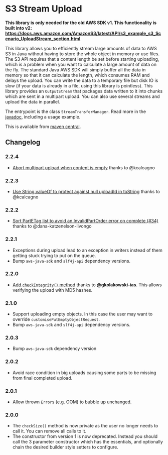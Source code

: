 # S3 Stream Upload

**This library is only needed for the old AWS SDK v1. This functionality is built into v2: https://docs.aws.amazon.com/AmazonS3/latest/API/s3_example_s3_Scenario_UploadStream_section.html**

This library allows you to efficiently stream large amounts of data to AWS S3 in Java without having to store the whole object in memory or use files. The S3 API requires that a content
length be set before starting uploading, which is a problem when you want to calculate a large amount of data on the fly.
The standard Java AWS SDK will simply buffer all the data in memory so that it can calculate the length, which consumes
RAM and delays the upload. You can write the data to a temporary file but disk IO is slow (if your data is already in a file, using this library is pointless). This library provides
an `OutputStream` that packages data written to it into chunks which are sent in a multipart upload. You can also use
several streams and upload the data in parallel.

The entrypoint is the class `StreamTransferManager`. Read more in the
[javadoc](http://alexmojaki.github.io/s3-stream-upload/javadoc/apidocs/alex/mojaki/s3upload/StreamTransferManager.html),
including a usage example.

This is available from [maven central](https://mvnrepository.com/artifact/com.github.alexmojaki/s3-stream-upload/latest).

## Changelog

### 2.2.4

- [Abort multipart upload when content is empty](https://github.com/alexmojaki/s3-stream-upload/pull/41) thanks to @kcalcagno


### 2.2.3

- [Use String.valueOf to protect against null uploadId in toString](https://github.com/alexmojaki/s3-stream-upload/pull/38) thanks to @kcalcagno

### 2.2.2

- [Sort PartETag list to avoid an InvalidPartOrder error on complete (#34)](https://github.com/alexmojaki/s3-stream-upload/pull/34) thanks to @dana-katzenelson-livongo

### 2.2.1

- Exceptions during upload lead to an exception in writers instead of them getting stuck trying to put on the queue.
- Bump `aws-java-sdk` and `slf4j-api` dependency versions.

### 2.2.0

- [Add `checkIntegrity()` method](https://github.com/alexmojaki/s3-stream-upload/pull/26) thanks
to **@gkolakowski-ias**. This allows verifying the upload with MD5 hashes.

### 2.1.0

- Support uploading empty objects. In this case the user may want to override `customisePutEmptyObjectRequest`.
- Bump `aws-java-sdk` and `slf4j-api` dependency versions.

### 2.0.3

- Bump `aws-java-sdk` dependency version

### 2.0.2

- Avoid race condition in big uploads causing some parts to be missing from final completed upload. 

### 2.0.1

- Allow thrown `Error`s (e.g. OOM) to bubble up unchanged.

### 2.0.0

- The `checkSize()` method is now private as the user no longer needs to call it. You can remove all calls to it.
- The constructor from version 1 is now deprecated. Instead you should call the 3 parameter constructor which has the essentials, and optionally chain the desired builder style setters to configure.
